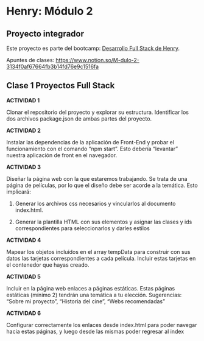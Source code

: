 # Henry: Módulo 2

## Proyecto integrador

Este proyecto es parte del bootcamp: [Desarrollo Full Stack de Henry](https://www.soyhenry.com/?gad_source=1).

Apuntes de clases: https://www.notion.so/M-dulo-2-3134f0af67664fb3b14fd76e9c1516fa

## Clase 1 Proyectos Full Stack

**ACTIVIDAD 1**

Clonar el repositorio del proyecto y explorar su estructura. Identificar los dos archivos package.json de ambas partes del proyecto.

**ACTIVIDAD 2**

Instalar las dependencias de la aplicación de Front-End y probar el funcionamiento con el comando “npm start”. Esto debería “levantar” nuestra aplicación de front en el navegador.

**ACTIVIDAD 3**

Diseñar la página web con la que estaremos trabajando. Se trata de una página de películas, por lo que el diseño debe ser acorde a la temática. Esto implicará:

1. Generar los archivos css necesarios y vincularlos al documento index.html.

2. Generar la plantilla HTML con sus elementos y asignar las clases y ids correspondientes para seleccionarlos y darles estilos

**ACTIVIDAD 4**

Mapear los objetos incluídos en el array tempData para construir con sus datos las tarjetas correspondientes a cada película. Incluir estas tarjetas en el contenedor que hayas creado.

**ACTIVIDAD 5**

Incluir en la página web enlaces a páginas estáticas. Estas páginas estáticas (mínimo 2) tendrán una temática a tu elección. Sugerencias: “Sobre mi proyecto”, “Historia del cine”, “Webs recomendadas”

**ACTIVIDAD 6**

Configurar correctamente los enlaces desde index.html para poder navegar hacia estas páginas, y luego desde las mismas poder regresar al index
